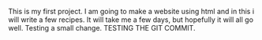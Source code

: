 This is my first project.
I am going to make a website using html and in this i will write a few recipes.
It will take me a few days, but hopefully it will all go well.
Testing a small change.
TESTING THE GIT COMMIT.